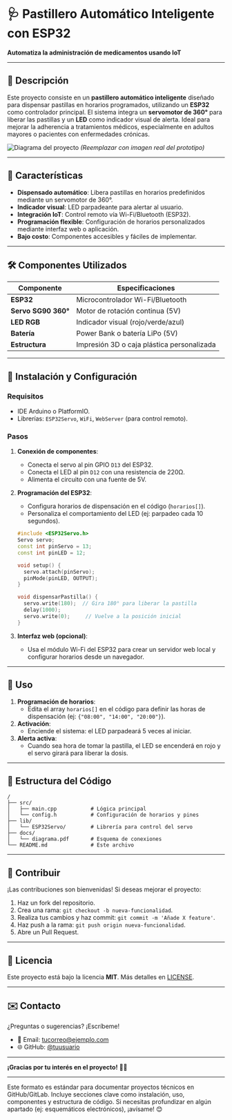 # 🩺 Pastillero Automático Inteligente con ESP32  
**Automatiza la administración de medicamentos usando IoT**  

---

## 📝 Descripción  
Este proyecto consiste en un **pastillero automático inteligente** diseñado para dispensar pastillas en horarios programados, utilizando un **ESP32** como controlador principal. El sistema integra un **servomotor de 360°** para liberar las pastillas y un **LED** como indicador visual de alerta. Ideal para mejorar la adherencia a tratamientos médicos, especialmente en adultos mayores o pacientes con enfermedades crónicas.  

![Diagrama del proyecto](https://via.placeholder.com/400x200.png?text=Diagrama+Pastillero+ESP32) *(Reemplazar con imagen real del prototipo)*  

---

## 🚀 Características  
- **Dispensado automático**: Libera pastillas en horarios predefinidos mediante un servomotor de 360°.  
- **Indicador visual**: LED parpadeante para alertar al usuario.  
- **Integración IoT**: Control remoto vía Wi-Fi/Bluetooth (ESP32).  
- **Programación flexible**: Configuración de horarios personalizados mediante interfaz web o aplicación.  
- **Bajo costo**: Componentes accesibles y fáciles de implementar.  

---

## 🛠 Componentes Utilizados  
| Componente          | Especificaciones                          |  
|---------------------|-------------------------------------------|  
| **ESP32**           | Microcontrolador Wi-Fi/Bluetooth          |  
| **Servo SG90 360°** | Motor de rotación continua (5V)           |  
| **LED RGB**         | Indicador visual (rojo/verde/azul)        |  
| **Batería**         | Power Bank o batería LiPo (5V)            |  
| **Estructura**      | Impresión 3D o caja plástica personalizada |  

---

## 🔌 Instalación y Configuración  
### Requisitos  
- IDE Arduino o PlatformIO.  
- Librerías: `ESP32Servo`, `WiFi`, `WebServer` (para control remoto).  

### Pasos  
1. **Conexión de componentes**:  
   - Conecta el servo al pin GPIO `D13` del ESP32.  
   - Conecta el LED al pin `D12` con una resistencia de 220Ω.  
   - Alimenta el circuito con una fuente de 5V.  

2. **Programación del ESP32**:  
   - Configura horarios de dispensación en el código (`horarios[]`).  
   - Personaliza el comportamiento del LED (ej: parpadeo cada 10 segundos).  

   ```cpp
   #include <ESP32Servo.h>
   Servo servo;
   const int pinServo = 13;
   const int pinLED = 12;

   void setup() {
     servo.attach(pinServo);
     pinMode(pinLED, OUTPUT);
   }

   void dispensarPastilla() {
     servo.write(180);  // Gira 180° para liberar la pastilla
     delay(1000);
     servo.write(0);     // Vuelve a la posición inicial
   }
   ```  

3. **Interfaz web (opcional)**:  
   - Usa el módulo Wi-Fi del ESP32 para crear un servidor web local y configurar horarios desde un navegador.  

---

## 🎯 Uso  
1. **Programación de horarios**:  
   - Edita el array `horarios[]` en el código para definir las horas de dispensación (ej: `{"08:00", "14:00", "20:00"}`).  
2. **Activación**:  
   - Enciende el sistema: el LED parpadeará 5 veces al iniciar.  
3. **Alerta activa**:  
   - Cuando sea hora de tomar la pastilla, el LED se encenderá en rojo y el servo girará para liberar la dosis.  

---

## 📂 Estructura del Código  
```plaintext
/  
├── src/  
│   ├── main.cpp           # Lógica principal  
│   └── config.h           # Configuración de horarios y pines  
├── lib/  
│   └── ESP32Servo/        # Librería para control del servo  
├── docs/  
│   └── diagrama.pdf       # Esquema de conexiones  
└── README.md              # Este archivo  
```  

---

## 🤝 Contribuir  
¡Las contribuciones son bienvenidas! Si deseas mejorar el proyecto:  
1. Haz un fork del repositorio.  
2. Crea una rama: `git checkout -b nueva-funcionalidad`.  
3. Realiza tus cambios y haz commit: `git commit -m 'Añade X feature'`.  
4. Haz push a la rama: `git push origin nueva-funcionalidad`.  
5. Abre un Pull Request.  

---

## 📜 Licencia  
Este proyecto está bajo la licencia **MIT**. Más detalles en [LICENSE](LICENSE).  

---

## ✉️ Contacto  
¿Preguntas o sugerencias? ¡Escríbeme!  
- 📧 Email: tucorreo@ejemplo.com  
- 🌐 GitHub: [@tuusuario](https://github.com/tuusuario)  

---

**¡Gracias por tu interés en el proyecto!** 💊🤖  

--- 

Este formato es estándar para documentar proyectos técnicos en GitHub/GitLab. Incluye secciones clave como instalación, uso, componentes y estructura de código. Si necesitas profundizar en algún apartado (ej: esquemáticos electrónicos), ¡avísame! 😊